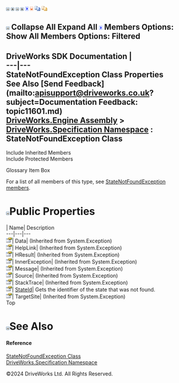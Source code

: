 ![](dotnetimages/collapse.gif) ![](dotnetimages/expand.gif) ![](dotnetimages/collapse.gif) ![](dotnetimages/expand.gif) ![](dotnetimages/drpdown.gif) ![](dotnetimages/drpdown_orange.gif) ![](dotnetimages/copycode.gif) ![](dotnetimages/copycodeHighlight.gif)

![](dotnetimages/collapse.gif) Collapse All Expand All ![](dotnetimages/drpdown.gif) Members Options: Show All  Members Options: Filtered   
---  
DriveWorks SDK Documentation  |   
---|---  
StateNotFoundException Class Properties   
See Also [Send Feedback](mailto:apisupport@driveworks.co.uk?subject=Documentation Feedback: topic11601.md)  
[DriveWorks.Engine Assembly](topic2156.md) > [DriveWorks.Specification Namespace](topic10764.md) : StateNotFoundException Class  
---  
  
Include Inherited Members    
Include Protected Members    


Glossary Item Box

For a list of all members of this type, see [StateNotFoundException members](topic11602.md).

# ![](dotnetimages/collapse.gif)Public Properties

| Name| Description  
---|---|---  
![Public Property](dotnetimages/publicProperty.gif)| Data|  (Inherited from System.Exception)  
![Public Property](dotnetimages/publicProperty.gif)| HelpLink|  (Inherited from System.Exception)  
![Public Property](dotnetimages/publicProperty.gif)| HResult|  (Inherited from System.Exception)  
![Public Property](dotnetimages/publicProperty.gif)| InnerException|  (Inherited from System.Exception)  
![Public Property](dotnetimages/publicProperty.gif)| Message|  (Inherited from System.Exception)  
![Public Property](dotnetimages/publicProperty.gif)| Source|  (Inherited from System.Exception)  
![Public Property](dotnetimages/publicProperty.gif)| StackTrace|  (Inherited from System.Exception)  
![Public Property](dotnetimages/publicProperty.gif)| [StateId](topic11611.md)| Gets the identifier of the state that was not found.   
![Public Property](dotnetimages/publicProperty.gif)| TargetSite|  (Inherited from System.Exception)  
Top

# ![](dotnetimages/collapse.gif)See Also

#### Reference

[StateNotFoundException Class](topic11601.md)   
[DriveWorks.Specification Namespace](topic10764.md)

©2024 DriveWorks Ltd. All Rights Reserved.
